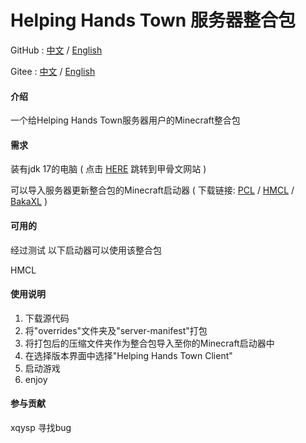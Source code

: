 # Helping Hands Town 服务器整合包
GitHub : [中文](https://github.com/YanJun5028/Helping-Hands-Town-Mod-Park/blob/main/README.md) / [English](https://github.com/YanJun5028/Helping-Hands-Town-Mod-Park/blob/main/README.en.md)

Gitee : [中文](https://gitee.com/yanjunL/HelpingHandsTownMinecraftServerModPark/blob/main/README.md) / [English](https://gitee.com/yanjunL/HelpingHandsTownMinecraftServerModPark/blob/main/README.en.md)

#### 介绍
一个给Helping Hands Town服务器用户的Minecraft整合包

#### 需求

装有jdk 17的电脑 ( 点击 [HERE](http://https://www.oracle.com/java/technologies/javase/jdk17-archive-downloads.html) 跳转到甲骨文网站 )

可以导入服务器更新整合包的Minecraft启动器 ( 下载链接: [PCL](https://afdian.net/@LTCat) / [HMCL](https://hmcl.huangyuhui.net/) / [BakaXL](https://www.bakaxl.com/) )

#### 可用的

经过测试 以下启动器可以使用该整合包

HMCL

#### 使用说明

1. 下载源代码
2. 将"overrides"文件夹及"server-manifest"打包
3. 将打包后的压缩文件夹作为整合包导入至你的Minecraft启动器中
4. 在选择版本界面中选择"Helping Hands Town Client"
5. 启动游戏
6. enjoy

#### 参与贡献

xqysp 寻找bug
